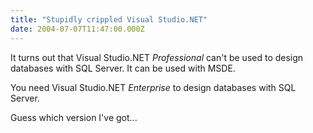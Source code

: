 ```yaml
---
title: "Stupidly crippled Visual Studio.NET"
date: 2004-07-07T11:47:00.000Z
---
```

It turns out that Visual Studio.NET _Professional_ can't be used to design databases with SQL Server. It can be used with MSDE.

You need Visual Studio.NET _Enterprise_ to design databases with SQL Server.

Guess which version I've got...